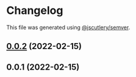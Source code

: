 # Changelog

This file was generated using [@jscutlery/semver](https://github.com/jscutlery/semver).

## [0.0.2](https://github.com/SiaFoundation/web/compare/design-system-0.0.1...design-system-0.0.2) (2022-02-15)



## 0.0.1 (2022-02-15)
